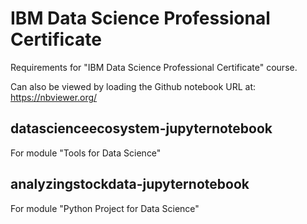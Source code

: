 # IBM Data Science Professional Certificate

Requirements for "IBM Data Science Professional Certificate" course.

Can also be viewed by loading the Github notebook URL at: https://nbviewer.org/

## datascienceecosystem-jupyternotebook

For module "Tools for Data Science"

## analyzingstockdata-jupyternotebook

For module "Python Project for Data Science"
